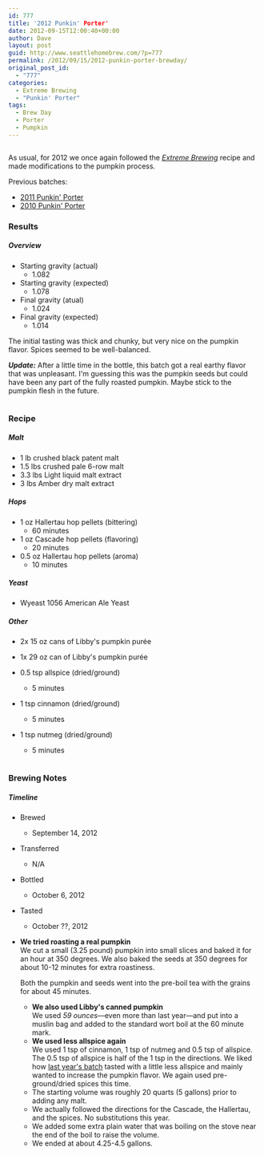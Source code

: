 ```yaml
---
id: 777
title: '2012 Punkin' Porter'
date: 2012-09-15T12:00:40+00:00
author: Dave
layout: post
guid: http://www.seattlehomebrew.com/?p=777
permalink: /2012/09/15/2012-punkin-porter-brewday/
original_post_id:
  - "777"
categories:
  - Extreme Brewing
  - "Punkin' Porter"
tags:
  - Brew Day
  - Porter
  - Pumpkin
---
```

<img src="/wp-content/uploads/2013/07/dsc020491-752x500.jpg" alt="" class="aligncenter" />

As usual, for 2012 we once again followed the <a href="http://rcm.amazon.com/e/cm?lt1=_blank&bc1=000000&IS2=1&bg1=FFFFFF&fc1=000000&lc1=0000FF&t=seatthomeb-20&o=1&p=8&l=as4&m=amazon&f=ifr&ref=ss_til&asins=1592532934" target="_blank"><em>Extreme Brewing</em></a> recipe and made modifications to the pumpkin process.

Previous batches:

  * [2011 Punkin' Porter](/2011/09/punkin-porter-brewday-2011/)
  * [2010 Punkin' Porter](/2010/09/punkin-porter-brewday/)

<!--more-->

### Results

##### Overview

  * Starting gravity (actual) 
      * 1.082
  * Starting gravity (expected) 
      * 1.078
  * Final gravity (atual) 
      * 1.024
  * Final gravity (expected) 
      * 1.014 

The initial tasting was thick and chunky, but very nice on the pumpkin flavor. Spices seemed to be well-balanced.

**_Update:_** After a little time in the bottle, this batch got a real earthy flavor that was unpleasant. I'm guessing this was the pumpkin seeds but could have been any part of the fully roasted pumpkin. Maybe stick to the pumpkin flesh in the future.

<img src="/wp-content/uploads/2013/07/dsc020511-752x500.jpg" alt="" class="aligncenter" /> 

### Recipe

##### Malt

  * 1 lb crushed black patent malt
  * 1.5 lbs crushed pale 6-row malt
  * 3.3 lbs Light liquid malt extract
  * 3 lbs Amber dry malt extract

##### Hops

  * 1 oz Hallertau hop pellets (bittering) 
      * 60 minutes
  * 1 oz Cascade hop pellets (flavoring) 
      * 20 minutes
  * 0.5 oz Hallertau hop pellets (aroma) 
      * 10 minutes

##### Yeast

  * Wyeast 1056 American Ale Yeast

##### Other

  * 2x 15 oz cans of Libby's pumpkin purée 
    
  * 1x 29 oz can of Libby's pumpkin purée 
    
  * 0.5 tsp allspice (dried/ground) 
      * 5 minutes
  * 1 tsp cinnamon (dried/ground) 
      * 5 minutes
  * 1 tsp nutmeg (dried/ground) 
      * 5 minutes 

<img src="/wp-content/uploads/2013/07/dsc020541-752x500.jpg" alt="" class="aligncenter" /> 

### Brewing Notes

##### Timeline

  * Brewed 
      * September 14, 2012
  * Transferred 
      * N/A
  * Bottled 
      * October 6, 2012
  * Tasted 
      * October ??, 2012 

  * **We tried roasting a real pumpkin**  
    We cut a small (3.25 pound) pumpkin into small slices and baked it for an hour at 350 degrees. We also baked the seeds at 350 degrees for about 10-12 minutes for extra roastiness. </p> 
    Both the pumpkin and seeds went into the pre-boil tea with the grains for about 45 minutes.</li> 
    
      * **We also used Libby's canned pumpkin**  
        We used _59 ounces_—even more than last year—and put into a muslin bag and added to the standard wort boil at the 60 minute mark.
      * **We used less allspice again**  
        We used 1 tsp of cinnamon, 1 tsp of nutmeg and 0.5 tsp of allspice. The 0.5 tsp of allspice is half of the 1 tsp in the directions. We liked how [last year's batch](/2011/09/punkin-porter-brewday-2011/) tasted with a little less allspice and mainly wanted to increase the pumpkin flavor. We again used pre-ground/dried spices this time.
      * The starting volume was roughly 20 quarts (5 gallons) prior to adding any malt.
      * We actually followed the directions for the Cascade, the Hallertau, and the spices. No substitutions this year.
      * We added some extra plain water that was boiling on the stove near the end of the boil to raise the volume.
      * We ended at about 4.25-4.5 gallons.</ul>